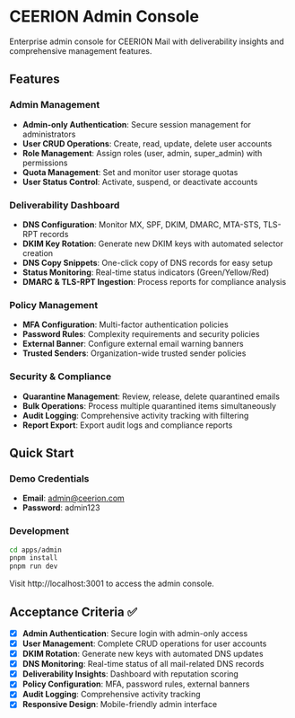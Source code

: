 # CEERION Admin Console

Enterprise admin console for CEERION Mail with deliverability insights and comprehensive management features.

## Features

### Admin Management
- **Admin-only Authentication**: Secure session management for administrators
- **User CRUD Operations**: Create, read, update, delete user accounts
- **Role Management**: Assign roles (user, admin, super_admin) with permissions
- **Quota Management**: Set and monitor user storage quotas
- **User Status Control**: Activate, suspend, or deactivate accounts

### Deliverability Dashboard
- **DNS Configuration**: Monitor MX, SPF, DKIM, DMARC, MTA-STS, TLS-RPT records
- **DKIM Key Rotation**: Generate new DKIM keys with automated selector creation
- **DNS Copy Snippets**: One-click copy of DNS records for easy setup
- **Status Monitoring**: Real-time status indicators (Green/Yellow/Red)
- **DMARC & TLS-RPT Ingestion**: Process reports for compliance analysis

### Policy Management
- **MFA Configuration**: Multi-factor authentication policies
- **Password Rules**: Complexity requirements and security policies
- **External Banner**: Configure external email warning banners
- **Trusted Senders**: Organization-wide trusted sender policies

### Security & Compliance
- **Quarantine Management**: Review, release, delete quarantined emails
- **Bulk Operations**: Process multiple quarantined items simultaneously
- **Audit Logging**: Comprehensive activity tracking with filtering
- **Report Export**: Export audit logs and compliance reports

## Quick Start

### Demo Credentials
- **Email**: admin@ceerion.com
- **Password**: admin123

### Development
```bash
cd apps/admin
pnpm install
pnpm run dev
```

Visit http://localhost:3001 to access the admin console.

## Acceptance Criteria ✅

- [x] **Admin Authentication**: Secure login with admin-only access
- [x] **User Management**: Complete CRUD operations for user accounts
- [x] **DKIM Rotation**: Generate new keys with automated DNS updates
- [x] **DNS Monitoring**: Real-time status of all mail-related DNS records
- [x] **Deliverability Insights**: Dashboard with reputation scoring
- [x] **Policy Configuration**: MFA, password rules, external banners
- [x] **Audit Logging**: Comprehensive activity tracking
- [x] **Responsive Design**: Mobile-friendly admin interface
